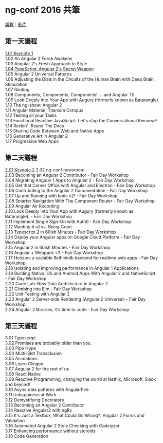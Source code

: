 # ng-conf 2016 共筆

[議程](https://www.ng-conf.org/#/schedule)｜[影片](https://www.youtube.com/playlist?list=PLOETEcp3DkCq788xapkP_OU-78jhTf68j)


## 第一天議程
[1.01 Keynote 1](./101_Keynote-1.md)  
1.02 An Angular 2 Force Awakens  
1.03 Angular 2's Fresh Approach to Style  
[1.04 TypeScript: Angular 2's Secret Weapon](./104_TypeScript-Angular2-Secret-Weapon.md)  
1.05 Angular 2 Universal Patterns  
1.06 Adjusting the Dials in the Circuits of the Human Brain with Deep Brain Stimulation  
1.07 Routing  
1.08 Components, Components, Components! ... and Angular 1.5  
1.09 Look Deeply Into Your App with Augury (formerly known as Batarangle)  
1.10 The ng-show: Angular 2  
1.11 Angular Material: Titanium Octopus  
1.12 Testing all your Tasks  
1.13 Functional Reactive JavaScript- Let's stop the Conversational Remorse!  
1.14 Rockin' 'Round The Docs  
1.15 Sharing Code Between Web and Native Apps  
1.16 Generative Art in Angular 2  
1.17 Progressive Web Apps


## 第二天議程

[2.01 Keynote 2](./201_Keynote-2.md)
2.02 ng-conf newsroom  
2.03 Becoming an Angular 2 Contributor - Fair Day Workshop  
2.04 Migrating Angular 1 Apps to Angular 2 - Fair Day Workshop  
2.05 Get that Corner Office with Angular and Electron - Fair Day Workshop  
2.06 Contributing to the Angular 2 Documentation - Fair Day Workshop  
2.07 Up and Running with Ionic v2! - Fair Day Workshop  
2.08 Smarter Navigation With The Component Router - Fair Day Workshop  
2.09 Angular Air Recording  
2.10 Look Deeply Into Your App with Augury (formerly known as Batarangle). - Fair Day Workshop  
2.11 Implement Single Sign-On with Auth0 - Fair Day Workshop  
2.12 Wanting it all vs. Being Great  
2.13 Typescript 2 in 60ish Minutes - Fair Day Workshop  
2.14 Deploy your Angular apps on Google Cloud Platform - Fair Day Workshop  
2.15 Angular 2 in 60ish Minutes - Fair Day Workshop  
2.16 Angular + Webpack <3 - Fair Day Workshop  
2.17 Horizon: a scalable Rethinkdb backend for realtime web apps - Fair Day Workshop  
2.18 Isolating and Improving performance in Angular 1 Applications  
2.19 Building Native iOS and Android Apps With Angular 2 and NativeScript - Fair Day Workshop  
2.20 Code Lab: New Data Architecture in Angular 2  
2.21 Climbing into Elm - Fair Day Workshop  
2.22 Unit Testing with Angular 2  
2.23 Angular 2 Server-side Rendering (Angular 2 Universal) - Fair Day Workshop  
2.24 Angular 2 libraries, it's time to code - Fair Day Workshop  


## 第三天議程

3.01 Typescript  
3.02 Promises are probably older than you.  
3.03 Pipe Hype  
3.04 Multi-Slot Transclusion  
3.05 Animations  
3.06 Learn Clingon  
3.07 Angular 2 for the rest of us  
3.08 React Native  
3.09 Reactive Programming, changing the world at Netflix, Microsoft, Slack and beyond!  
3.10 Async data patterns with AngularFire  
3.11 Unhappiness at Work  
3.12 Demystifying Decorators  
3.13 Becoming an Angular 2 Contributor  
3.14 Reactive Angular2 with ngRx  
3.15 It's Just a Textbox, What Could Go Wrong?: Angular 2 Forms and Validation  
3.16 Automated Angular 2 Style Checking with Codelyzer  
3.17 Enhancing performance without steroids  
3.18 Code Generation  
